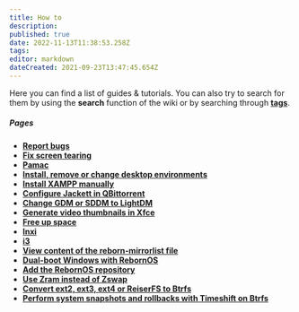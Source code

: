 ```yaml
---
title: How to
description: 
published: true
date: 2022-11-13T11:38:53.258Z
tags: 
editor: markdown
dateCreated: 2021-09-23T13:47:45.654Z
---
```


Here you can find a list of guides & tutorials. You can also try to search for them by using the **search** function of the wiki or by searching through [**tags**](/t).

##### Pages
-   [**Report bugs**](/howto/bugreports)
-   [**Fix screen tearing**](/howto/screentear)
-   [**Pamac**](/howto/pamac)
-   [**Install, remove or change desktop environments**](/howto/changede)
-   [**Install XAMPP manually**](/howto/xampp-manually)
-   [**Configure Jackett in QBittorrent**](/howto/configure-jackett-in-qbittorrent) 
-   [**Change GDM or SDDM to LightDM**](/howto/sddm-to-lightdm)
-   [**Generate video thumbnails in Xfce**](/howto/xfce-thumbnails)
-   [**Free up space**](/howto/free-space)
-   [**Inxi**](/howto/inxi)
-   [**i3**](/howto/use-i3)
-   [**View content of the reborn-mirrorlist file**](/howto/reborn-mirrorlist-content)
-   [**Dual-boot Windows with RebornOS**](/howto/bootloader)
-   [**Add the RebornOS repository**](/howto/add-rebornos-repo)
-   [**Use Zram instead of Zswap**](/howto/use-zram-instead-of-zswap)
-   [**Convert ext2, ext3, ext4 or ReiserFS to Btrfs**](convert-ext2-ext3-ext4-or-reiserfs-to-btrfs)
-   [**Perform system snapshots and rollbacks with Timeshift on Btrfs**](timeshift-system-snapshots-and-rollbacks-on-btrfs)
